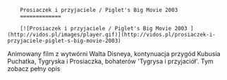 
        Prosiaczek i przyjaciele / Piglet's Big Movie 2003 
        =============
        
        [![Prosiaczek i przyjaciele / Piglet's Big Movie 2003 ](http://vidos.pl/images/player.gif)](http://vidos.pl/prosiaczek-i-przyjaciele-piglet-s-big-movie-2003)
        
        
 Animowany film z wytwórni Walta Disneya, kontynuacja przygód Kubusia Puchatka, Tygryska i Prosiaczka, bohaterów 'Tygrysa i przyjaciół'. Tym zobacz pełny opis
    